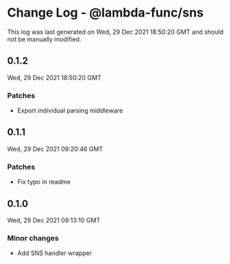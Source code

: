 # Change Log - @lambda-func/sns

This log was last generated on Wed, 29 Dec 2021 18:50:20 GMT and should not be manually modified.

## 0.1.2
Wed, 29 Dec 2021 18:50:20 GMT

### Patches

- Export individual parsing middleware

## 0.1.1
Wed, 29 Dec 2021 09:20:46 GMT

### Patches

- Fix typo in readme

## 0.1.0
Wed, 29 Dec 2021 09:13:10 GMT

### Minor changes

- Add SNS handler wrapper

